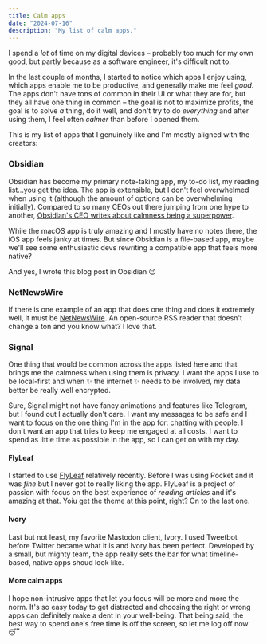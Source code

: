 ```yaml
---
title: Calm apps
date: "2024-07-16"
description: "My list of calm apps."
---
```


I spend a _lot_ of time on my digital devices – probably too much for my own good, but partly because as a software engineer, it's difficult not to.

In the last couple of months, I started to notice which apps I enjoy using, which apps enable me to be productive, and generally make me feel _good_. The apps don't have tons of common in their UI or what they are for, but they all have one thing in common – the goal is not to maximize profits, the goal is to solve _a_ thing, do it well, and don't try to do _everything_ and after using them, I feel often _calmer_ than before I opened them.

This is my list of apps that I genuinely like and I'm mostly aligned with the creators:

### Obsidian

Obsidian has become my primary note-taking app, my to-do list, my reading list...you get the idea. The app is extensible, but I don't feel overwhelmed when using it (although the amount of options can be overwhelming initially). Compared to so many CEOs out there jumping from one hype to another, [Obsidian's CEO writes about calmness being a superpower](https://stephango.com/calmness).

While the macOS app is truly amazing and I mostly have no notes there, the iOS app feels janky at times. But since Obsidian is a file-based app, maybe we'll see some enthusiastic devs rewriting a compatible app that feels more native?

And yes, I wrote this blog post in Obsidian 😉

### NetNewsWire

If there is one example of an app that does one thing and does it extremely well, it must be [NetNewsWire](https://netnewswire.com/). An open-source RSS reader that doesn't change a ton and you know what? I love that.

### Signal

One thing that would be common across the apps listed here and that brings me the calmness when using them is privacy. I want the apps I use to be local-first and when ✨ the internet ✨ needs to be involved, my data better be really well encrypted.

Sure, Signal might not have fancy animations and features like Telegram, but I found out I actually don't care. I want my messages to be safe and I want to focus on the one thing I'm in the app for: chatting with people. I don't want an app that tries to keep me engaged at all costs. I want to spend as little time as possible in the app, so I can get on with my day.

#### FlyLeaf

I started to use [FlyLeaf](https://moehrenzahn.de/project/flyleaf) relatively recently. Before I was using Pocket and it was _fine_ but I never got to really liking the app. FlyLeaf is a project of passion with focus on the best experience of _reading articles_ and it's amazing at that. Yoiu get the theme at this point, right? On to the last one.

#### Ivory

Last but not least, my favorite Mastodon client, Ivory. I used Tweetbot before Twitter became what it is and Ivory has been perfect. Developed by a small, but mighty team, the app really sets the bar for what timeline-based, native apps shoud look like.

#### More calm apps

I hope non-intrusive apps that let you focus will be more and more the norm. It's so easy today to get distracted and choosing the right or wrong apps can definitely make a dent in your well-being. That being said, the best way to spend one's free time is off the screen, so let me log off now 😴
